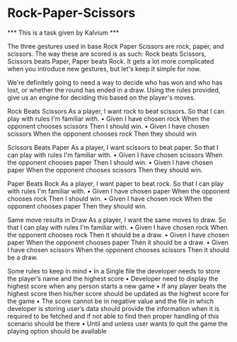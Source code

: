 # Rock-Paper-Scissors
*** This is a task given by Kalvium ***


The three gestures used in base Rock Paper Scissors are rock, paper, and scissors. The way these are scored is as such: Rock beats Scissors, Scissors beats Paper, Paper beats Rock. It gets a lot more complicated when you introduce new gestures, but let's keep it simple for now.

We're definitely going to need a way to decide who has won and who has lost, or whether the round has ended in a draw. Using the rules provided, give us an engine for deciding this based on the player's moves.

Rock Beats Scissors
As a player, I want rock to beat scissors. So that I can play with rules I'm familiar with.
• Given I have chosen rock
  When the opponent chooses scissors
  Then I should win.
• Given I have chosen scissors
  When the opponent chooses rock
  Then they should win
  
Scissors Beats Paper
As a player, I want scissors to beat paper. So that I can play with rules I'm familiar with.
• Given I have chosen scissors
  When the opponent chooses paper
  Then I should win.
• Given I have chosen paper
  When the opponent chooses scissors
  Then they should win.
  
Paper Beats Rock
As a player, I want paper to beat rock. So that I can play with rules I'm familiar with.
• Given I have chosen paper
  When the opponent chooses rock
  Then I should win.
• Given I have chosen rock
  When the opponent chooses paper
  Then they should win.

Same move results in Draw
As a player, I want the same moves to draw. So that I can play with rules I'm familiar with.
• Given I have chosen rock
  When the opponent chooses rock
  Then it should be a draw.
• Given I have chosen paper
  When the opponent chooses paper
  Then it should be a draw.
• Given I have chosen scissors
  When the opponent chooses scissors
  Then it should be a draw.
  
Some rules to keep in mind
• In a Single file the developer needs to store the player’s name and the highest score
• Developer need to display the highest score when any person starts a new game
• If any player beats the highest score then his/her score should be updated as the highest score for the game
• The score cannot be in negative value and the file in which developer is storing user’s data should provide the information when it is required to be fetched and if    not able to find then proper handling of this scenario should be there
• Until and unless user wants to quit the game the playing option should be available
